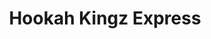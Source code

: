 ---
title: "Hookah Kingz Express"
url: /harwood-heights/hookah-kingz-express/
shop: Wasserpfeife
---
